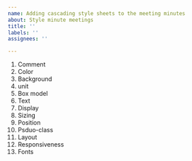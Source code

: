 ```yaml
---
name: Adding cascading style sheets to the meeting minutes
about: Style minute meetings
title: ''
labels: ''
assignees: ''

---
```


1. Comment
2. Color
3. Background
4. unit
5. Box model
6. Text
7. Display
8. Sizing
9. Position
10. Psduo-class
11. Layout
12. Responsiveness
13. Fonts
